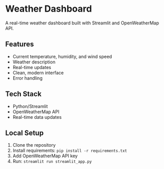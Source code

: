 # Weather Dashboard

A real-time weather dashboard built with Streamlit and OpenWeatherMap API.

## Features

- Current temperature, humidity, and wind speed
- Weather description
- Real-time updates
- Clean, modern interface
- Error handling

## Tech Stack

- Python/Streamlit
- OpenWeatherMap API
- Real-time data updates

## Local Setup

1. Clone the repository
2. Install requirements: `pip install -r requirements.txt`
3. Add OpenWeatherMap API key
4. Run: `streamlit run streamlit_app.py`
